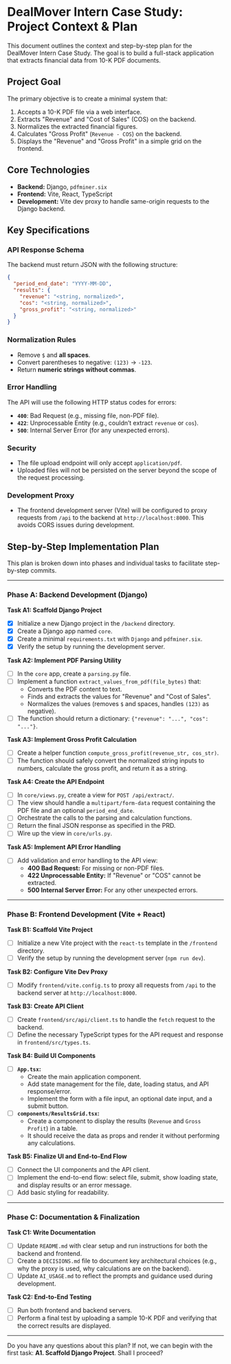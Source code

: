 # DealMover Intern Case Study: Project Context & Plan

This document outlines the context and step-by-step plan for the DealMover Intern Case Study. The goal is to build a full-stack application that extracts financial data from 10-K PDF documents.

## Project Goal

The primary objective is to create a minimal system that:

1.  Accepts a 10-K PDF file via a web interface.
2.  Extracts "Revenue" and "Cost of Sales" (COS) on the backend.
3.  Normalizes the extracted financial figures.
4.  Calculates "Gross Profit" (`Revenue - COS`) on the backend.
5.  Displays the "Revenue" and "Gross Profit" in a simple grid on the frontend.

## Core Technologies

- **Backend:** Django, `pdfminer.six`
- **Frontend:** Vite, React, TypeScript
- **Development:** Vite dev proxy to handle same-origin requests to the Django backend.

## Key Specifications

### API Response Schema

The backend must return JSON with the following structure:

```json
{
  "period_end_date": "YYYY-MM-DD",
  "results": {
    "revenue": "<string, normalized>",
    "cos": "<string, normalized>",
    "gross_profit": "<string, normalized>"
  }
}
```

### Normalization Rules

- Remove `$` and **all spaces**.
- Convert parentheses to negative: `(123)` → `-123`.
- Return **numeric strings without commas**.

### Error Handling

The API will use the following HTTP status codes for errors:

- **`400`**: Bad Request (e.g., missing file, non-PDF file).
- **`422`**: Unprocessable Entity (e.g., couldn’t extract `revenue` or `cos`).
- **`500`**: Internal Server Error (for any unexpected errors).

### Security

- The file upload endpoint will only accept `application/pdf`.
- Uploaded files will not be persisted on the server beyond the scope of the request processing.

### Development Proxy

- The frontend development server (Vite) will be configured to proxy requests from `/api` to the backend at `http://localhost:8000`. This avoids CORS issues during development.

## Step-by-Step Implementation Plan

This plan is broken down into phases and individual tasks to facilitate step-by-step commits.

---

### Phase A: Backend Development (Django)

**Task A1: Scaffold Django Project**

- [x] Initialize a new Django project in the `/backend` directory.
- [x] Create a Django app named `core`.
- [x] Create a minimal `requirements.txt` with `Django` and `pdfminer.six`.
- [x] Verify the setup by running the development server.

**Task A2: Implement PDF Parsing Utility**

- [ ] In the `core` app, create a `parsing.py` file.
- [ ] Implement a function `extract_values_from_pdf(file_bytes)` that:
  - Converts the PDF content to text.
  - Finds and extracts the values for "Revenue" and "Cost of Sales".
  - Normalizes the values (removes `$` and spaces, handles `(123)` as negative).
- [ ] The function should return a dictionary: `{"revenue": "...", "cos": "..."}`.

**Task A3: Implement Gross Profit Calculation**

- [ ] Create a helper function `compute_gross_profit(revenue_str, cos_str)`.
- [ ] The function should safely convert the normalized string inputs to numbers, calculate the gross profit, and return it as a string.

**Task A4: Create the API Endpoint**

- [ ] In `core/views.py`, create a view for `POST /api/extract/`.
- [ ] The view should handle a `multipart/form-data` request containing the PDF file and an optional `period_end_date`.
- [ ] Orchestrate the calls to the parsing and calculation functions.
- [ ] Return the final JSON response as specified in the PRD.
- [ ] Wire up the view in `core/urls.py`.

**Task A5: Implement API Error Handling**

- [ ] Add validation and error handling to the API view:
  - **400 Bad Request:** For missing or non-PDF files.
  - **422 Unprocessable Entity:** If "Revenue" or "COS" cannot be extracted.
  - **500 Internal Server Error:** For any other unexpected errors.

---

### Phase B: Frontend Development (Vite + React)

**Task B1: Scaffold Vite Project**

- [ ] Initialize a new Vite project with the `react-ts` template in the `/frontend` directory.
- [ ] Verify the setup by running the development server (`npm run dev`).

**Task B2: Configure Vite Dev Proxy**

- [ ] Modify `frontend/vite.config.ts` to proxy all requests from `/api` to the backend server at `http://localhost:8000`.

**Task B3: Create API Client**

- [ ] Create `frontend/src/api/client.ts` to handle the `fetch` request to the backend.
- [ ] Define the necessary TypeScript types for the API request and response in `frontend/src/types.ts`.

**Task B4: Build UI Components**

- [ ] **`App.tsx`:**
  - Create the main application component.
  - Add state management for the file, date, loading status, and API response/error.
  - Implement the form with a file input, an optional date input, and a submit button.
- [ ] **`components/ResultsGrid.tsx`:**
  - Create a component to display the results (`Revenue` and `Gross Profit`) in a table.
  - It should receive the data as props and render it without performing any calculations.

**Task B5: Finalize UI and End-to-End Flow**

- [ ] Connect the UI components and the API client.
- [ ] Implement the end-to-end flow: select file, submit, show loading state, and display results or an error message.
- [ ] Add basic styling for readability.

---

### Phase C: Documentation & Finalization

**Task C1: Write Documentation**

- [ ] Update `README.md` with clear setup and run instructions for both the backend and frontend.
- [ ] Create a `DECISIONS.md` file to document key architectural choices (e.g., why the proxy is used, why calculations are on the backend).
- [ ] Update `AI_USAGE.md` to reflect the prompts and guidance used during development.

**Task C2: End-to-End Testing**

- [ ] Run both frontend and backend servers.
- [ ] Perform a final test by uploading a sample 10-K PDF and verifying that the correct results are displayed.

---

Do you have any questions about this plan? If not, we can begin with the first task: **A1. Scaffold Django Project**. Shall I proceed?
